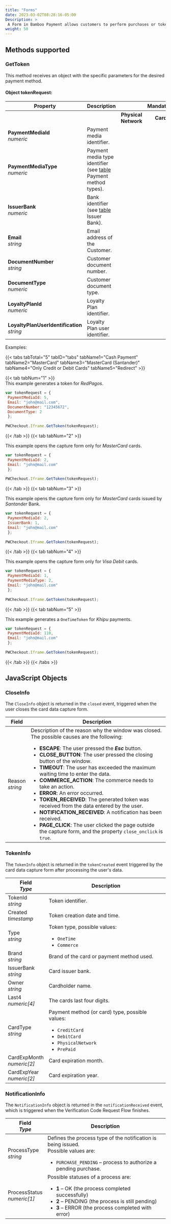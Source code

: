 ```yaml
---
title: "Forms"
date: 2023-03-02T08:28:16-05:00
Description: >
 A Form in Bamboo Payment allows customers to perform purchases or tokenization through a web interface.
weight: 50
---
```


## Methods supported

### GetToken

This method receives an object with the specific parameters for the desired payment method.

#### Object tokenRequest:

| Property | Description | | Mandatory? | |
|-------------|--------------------|:-----------:|:------:|:------:|
| | | **Physical Network** | **Cards** | **Redirect** |
| **PaymentMediaId** <br> *numeric* | Payment media identifier. | <img src="/assets/check_mark_64.png" width="15px"/> | <img src="/assets/check_mark_64.png" width="15px"/> | <img src="/assets/check_mark_64.png" width="15px"/> |
| **PaymentMediaType** <br> *numeric* | Payment media type identifier (see [table](/en/docs/payment-methods.html#payment-method-types) Payment method types). | | | |
| **IssuerBank** <br> *numeric* | Bank identifier (see [table](/en/docs/payment-methods/uruguay.html#issuer-banks-table) Issuer Bank). | | | 
| **Email** <br> *string* | Email address of the Customer. | <img src="/assets/check_mark_64.png" width="15px"/> | <img src="/assets/check_mark_64.png" width="15px"/> | <img src="/assets/check_mark_64.png" width="15px"/> |
| **DocumentNumber** <br> *string* | Customer document number. | <img src="/assets/check_mark_64.png" width="15px"/> | | |
| **DocumentType** <br> *numeric* | Customer document type. | <img src="/assets/check_mark_64.png" width="15px"/> | | |
| **LoyaltyPlanId** <br> *numeric* | Loyalty Plan identifier. | | | |
| **LoyaltyPlanUserIdentification** <br> *string*| Loyalty Plan user identifier. | | | |

Examples:

{{< tabs tabTotal="5" tabID="tabs" tabName1="Cash Payment" tabName2="MasterCard" tabName3="MasterCard (Santander)" tabName4="Only Credit or Debit Cards" tabName5="Redirect" >}}

{{< tab tabNum="1" >}}
<br>
This example generates a token for _RedPagos_.<br>

```javascript
var tokenRequest = {
 PaymentMediaId: 5, 
 Email: "john@mail.com", 
 DocumentNumber: "12345672", 
 DocumentType: 2
 };
 
PWCheckout.Iframe.GetToken(tokenRequest);

```

{{< /tab >}}
{{< tab tabNum="2" >}}
<br>

This example opens the capture form only for _MasterCard_ cards.<br>

```javascript
var tokenRequest = {
 PaymentMediaId: 2, 
 Email: "john@mail.com"
 };
 
PWCheckout.Iframe.GetToken(tokenRequest);
```

{{< /tab >}}
{{< tab tabNum="3" >}}
<br>

This example opens the capture form only for _MasterCard_ cards issued by _Santander_ Bank.<br>

```javascript
var tokenRequest = {
 PaymentMediaId: 2, 
 IssuerBank: 1, 
 Email: "john@mail.com"
 };
 
PWCheckout.Iframe.GetToken(tokenRequest);

```
{{< /tab >}}
{{< tab tabNum="4" >}}
<br>

This example opens the capture form only for _Visa Debit_ cards.<br>

```javascript
var tokenRequest = {
 PaymentMediaId: 1, 
 PaymentMediaType: 2, 
 Email: "john@mail.com"
 };
 
PWCheckout.Iframe.GetToken(tokenRequest);

```
{{< /tab >}}
{{< tab tabNum="5" >}}
<br>

This example generates a `OneTimeToken` for _Khipu_ payments.<br>

```javascript
var tokenRequest = {
 PaymentMediaId: 110, 
 Email: "john@mail.com"
 };
 
PWCheckout.Iframe.GetToken(tokenRequest);

 ```
{{< /tab >}}
{{< /tabs >}}

<!--
### GetCustomToken
Use this method to get a **Token** without showing the capture form to the customer. This method is proper when you submit the Purchase transaction through a Cash Payment network.

| Property | Description | Mandatory |
|-------------|-----------|:-----:|
| **paymentMediaId** <br> *numeric* | Identify the payment method (cash collection network) for which you require the Token.<br>Possible values:<br><ul style="margin-bottom: initial;"><li>**5** – Abitab</li><li>**10** – Redpagos</li></ul> | Yes |
| **email** <br> *string* | Customer’s email address | Yes |
| **documentNumber** <br> *string* | Customer’s document number. | Yes |
| **documentType** <br> *numeric* | Customer’s document type. <br>If it's not sent, the method considers the national document type (_Cédula de Identidad_ in Uruguay).<br>Possible values:<ul style="margin-bottom: initial;"><li>**1** – RUT</li><li>**2** – Cédula de identidad</li><li>**3** – Extranjero</li></ul> | No |

Example:

```javascript
 PWCheckout.GetCustomToken(5, "email@domain.com", "12345672");
 ```

{{% alert title="Note" color="info"%}}
The method delivers the payment **token** in the same way as the other methods; it is included in the hidden text field `PWToken` and triggers the `tokenCreated` event like the other methods.
{{% /alert %}}


### GetCustomRedirectToken

This method is used to get a **Token** for Redirect flow payments.

| Property | Description | Mandatory |
|-------------|-------------|:--------:|
| **paymentMediaId** <br> *numeric* | Identifier of the payment methods for which they require the **token**.<br>Possible values:<br><ul style="margin-bottom: initial;"><li>All Redirect flow payments.</li></ul> | Yes |
| **email** <br> *string* | Customer's email address. | Yes |

Example:

```javascript
 PWCheckout.GetCustomRedirectToken(106, "email@domain.com");
 ```

{{% alert title="Note" color="info"%}}
The method delivers the payment **token** in the same way as the other methods; it is included in the hidden text field `PWToken` and triggers the `tokenCreated` event like the other methods.
{{% /alert %}}
-->

## JavaScript Objects

### CloseInfo
The `CloseInfo` object is returned in the `closed` event, triggered when the user closes the card data capture form.

| Field | Description | 
| ------------- |-----------|
| Reason <br> *string* | Description of the reason why the window was closed. The possible causes are the following: <br><ul style="margin-bottom: initial;"><li>**ESCAPE**: The user pressed the _**Esc**_ button.</li><li>**CLOSE_BUTTON**: The user pressed the closing button of the window.<li>**TIMEOUT**: The user has exceeded the maximum waiting time to enter the data.</li><li>**COMMERCE_ACTION**: The commerce needs to take an action.</li><li>**ERROR**: An error occurred.</li><li>**TOKEN_RECEIVED**: The generated token was received from the data entered by the user.</li><li>**NOTIFICATION_RECEIVED**: A notification has been received.</li><li>**PAGE_CLICK**: The user clicked the page outside the capture form, and the property `close_onclick` is `true`.</li></ul> | 

### TokenInfo
The `TokenInfo` object is returned in the `tokenCreated` event triggered by the card data capture form after processing the user's data.

| Field <br> *Type* | Description | 
| ------------- |-----------|
| TokenId <br> *string* | Token identifier. |
| Created <br> *timestamp* | Token creation date and time. |
| Type <br> *string* | Token type, possible values: <br><ul style="margin-bottom: initial;"><li>`OneTime`</li><li>`Commerce`</li></ul> |
| Brand <br> *string* | Brand of the card or payment method used. |
| IssuerBank <br> *string* | Card issuer bank. |
| Owner <br> *string* | Cardholder name. |
| Last4 <br> *numeric[4]* | The cards last four digits. |
| CardType <br> *string* | Payment method (or card) type, possible values:<br><ul style="margin-bottom: initial;"><li>`CreditCard`</li><li>`DebitCard`</li><li>`PhysicalNetwork`</li><li>`PrePaid`</li></ul> |
| CardExpMonth <br> *numeric[2]* | Card expiration month. |
| CardExpYear <br> *numeric[2]*| Card expiration year. |

### NotificationInfo

The `NotificationInfo` object is returned in the `notificationReceived` event, which is triggered when the Verification Code Request Flow finishes.

| Field <br> *Type* | Description | 
| ------------- |-----------|
|ProcessType <br>*string* | Defines the process type of the notification is being issued.<br>Possible values are:<br><ul style="margin-bottom: initial;"><li>`PURCHASE_PENDING` – process to authorize a pending purchase.</li></ul> |
|ProcessStatus <br> *numeric[1]*| Possible statuses of a process are:<br><ul style="margin-bottom: initial;"><li>**1** – OK (the process completed successfully)</li><li>**2** – PENDING (the process is still pending)</li><li>**3** – ERROR (the process completed with error)</li></ul> |